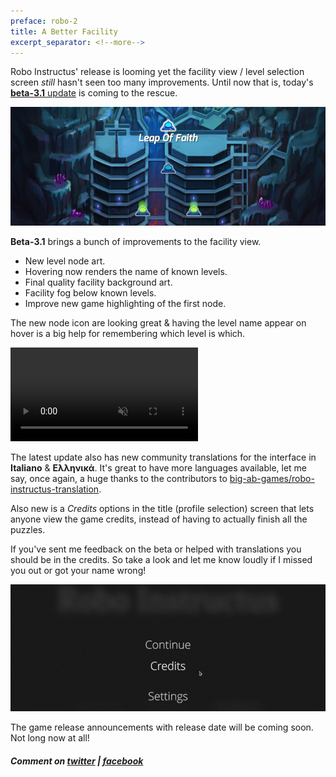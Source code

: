 ```yaml
---
preface: robo-2
title: A Better Facility
excerpt_separator: <!--more-->
---
```

Robo Instructus' release is looming yet the facility view / level selection screen _still_ hasn't seen too many improvements. Until now that is, today's [**beta-3.1** update](https://github.com/big-ab-games/robo-instructus/releases/tag/beta-3.1) is coming to the rescue.

![](/assets/2019-06-07/top.jpg)
<!--more-->

**Beta-3.1** brings a bunch of improvements to the facility view.

* New level node art.
* Hovering now renders the name of known levels.
* Final quality facility background art.
* Facility fog below known levels.
* Improve new game highlighting of the first node.

The new node icon are looking great & having the level name appear on hover is a big help for remembering which level is which.

<video src="/assets/2019-06-07/hovernode-850x.mp4" loop autoplay muted></video>

The latest update also has new community translations for the interface in <b>Italiano</b> & <b>Ελληνικά</b>. It's great to have more languages available, let me say, once again, a huge thanks to the contributors to [big-ab-games/robo-instructus-translation](https://github.com/big-ab-games/robo-instructus-translation).

Also new is a _Credits_ options in the title (profile selection) screen that lets anyone view the game credits, instead of having to actually finish all the puzzles.

If you've sent me feedback on the beta or helped with translations you should be in the credits. So take a look and let me know loudly if I missed you out or got your name wrong!

![](/assets/2019-06-07/credits-menu.jpg)

The game release announcements with release date will be coming soon. Not long now at all!

##### Comment on [twitter](https://twitter.com/bigabgames/status/1136957362256957440f) | [facebook](https://www.facebook.com/bigabgames/posts/2483424741744898)
